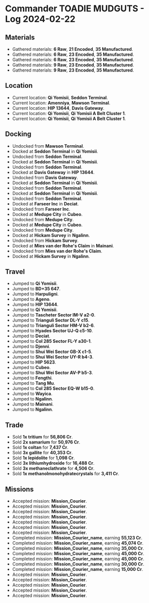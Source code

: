 # Commander TOADIE MUDGUTS - Log 2024-02-22

## Materials
- Gathered materials: **6 Raw**, **21 Encoded**, **35 Manufactured**.
- Gathered materials: **6 Raw**, **23 Encoded**, **35 Manufactured**.
- Gathered materials: **6 Raw**, **23 Encoded**, **35 Manufactured**.
- Gathered materials: **9 Raw**, **23 Encoded**, **35 Manufactured**.
- Gathered materials: **9 Raw**, **23 Encoded**, **35 Manufactured**.

## Location
- Current location: **Qi Yomisii**, **Seddon Terminal**.
- Current location: **Amenniya**, **Mawson Terminal**.
- Current location: **HIP 13644**, **Davis Gateway**.
- Current location: **Qi Yomisii**, **Qi Yomisii A Belt Cluster 1**.
- Current location: **Qi Yomisii**, **Qi Yomisii A Belt Cluster 1**.

## Docking
- Undocked from **Mawson Terminal**.
- Docked at **Seddon Terminal** in **Qi Yomisii**.
- Undocked from **Seddon Terminal**.
- Docked at **Seddon Terminal** in **Qi Yomisii**.
- Undocked from **Seddon Terminal**.
- Docked at **Davis Gateway** in **HIP 13644**.
- Undocked from **Davis Gateway**.
- Docked at **Seddon Terminal** in **Qi Yomisii**.
- Undocked from **Seddon Terminal**.
- Docked at **Seddon Terminal** in **Qi Yomisii**.
- Undocked from **Seddon Terminal**.
- Docked at **Farseer Inc** in **Deciat**.
- Undocked from **Farseer Inc**.
- Docked at **Medupe City** in **Cubeo**.
- Undocked from **Medupe City**.
- Docked at **Medupe City** in **Cubeo**.
- Undocked from **Medupe City**.
- Docked at **Hickam Survey** in **Ngalinn**.
- Undocked from **Hickam Survey**.
- Docked at **Mies van der Rohe's Claim** in **Mainani**.
- Undocked from **Mies van der Rohe's Claim**.
- Docked at **Hickam Survey** in **Ngalinn**.

## Travel
- Jumped to **Qi Yomisii**.
- Jumped to **BD+35 647**.
- Jumped to **Harpuligni**.
- Jumped to **Ageno**.
- Jumped to **HIP 13644**.
- Jumped to **Qi Yomisii**.
- Jumped to **Tascheter Sector IM-V a2-0**.
- Jumped to **Trianguli Sector DL-Y c15**.
- Jumped to **Trianguli Sector HM-V b2-6**.
- Jumped to **Hyades Sector UJ-Q c5-10**.
- Jumped to **Deciat**.
- Jumped to **Col 285 Sector FL-Y a30-1**.
- Jumped to **Djenni**.
- Jumped to **Shui Wei Sector GB-X c1-5**.
- Jumped to **Shui Wei Sector UY-R b4-3**.
- Jumped to **HIP 5623**.
- Jumped to **Cubeo**.
- Jumped to **Shui Wei Sector AV-P b5-3**.
- Jumped to **Fengthi**.
- Jumped to **Tang Mu**.
- Jumped to **Col 285 Sector EQ-W b15-0**.
- Jumped to **Wayica**.
- Jumped to **Ngalinn**.
- Jumped to **Mainani**.
- Jumped to **Ngalinn**.

## Trade
- Sold **1x tritium** for **56,806 Cr**.
- Sold **2x samarium** for **50,976 Cr**.
- Sold **1x coltan** for **7,437 Cr**.
- Sold **3x gallite** for **40,353 Cr**.
- Sold **1x lepidolite** for **1,098 Cr**.
- Sold **3x lithiumhydroxide** for **16,488 Cr**.
- Sold **3x methaneclathrate** for **4,506 Cr**.
- Sold **1x methanolmonohydratecrystals** for **3,411 Cr**.

## Missions
- Accepted mission: **Mission_Courier**.
- Accepted mission: **Mission_Courier**.
- Accepted mission: **Mission_Courier**.
- Accepted mission: **Mission_Courier**.
- Accepted mission: **Mission_Courier**.
- Accepted mission: **Mission_Courier**.
- Accepted mission: **Mission_Courier**.
- Completed mission: **Mission_Courier_name**, earning **55,123 Cr**.
- Completed mission: **Mission_Courier_name**, earning **45,074 Cr**.
- Completed mission: **Mission_Courier_name**, earning **35,000 Cr**.
- Completed mission: **Mission_Courier_name**, earning **45,000 Cr**.
- Completed mission: **Mission_Courier_name**, earning **45,000 Cr**.
- Completed mission: **Mission_Courier_name**, earning **30,000 Cr**.
- Completed mission: **Mission_Courier_name**, earning **15,000 Cr**.
- Accepted mission: **Mission_Courier**.
- Accepted mission: **Mission_Courier**.
- Accepted mission: **Mission_Courier**.
- Accepted mission: **Mission_Courier**.
- Accepted mission: **Mission_Courier**.

